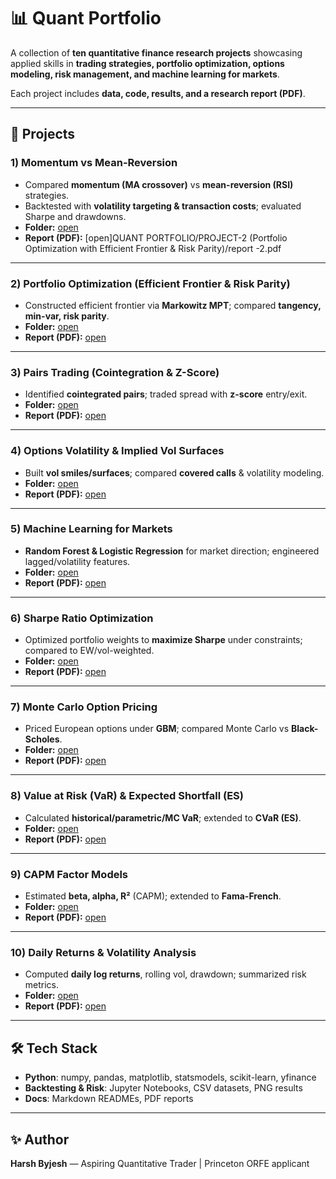 # 📊 Quant Portfolio

A collection of **ten quantitative finance research projects** showcasing applied skills in **trading strategies, portfolio optimization, options modeling, risk management, and machine learning for markets**.

Each project includes **data, code, results, and a research report (PDF)**.

---

## 🔹 Projects

### 1) Momentum vs Mean-Reversion
- Compared **momentum (MA crossover)** vs **mean-reversion (RSI)** strategies.
- Backtested with **volatility targeting & transaction costs**; evaluated Sharpe and drawdowns.
- **Folder:** [open](./QUANT%20PORTFOLIO/Project%201%20-Momentum%20vs%20Mean-Reversion)  
- **Report (PDF):** [open]QUANT PORTFOLIO/PROJECT-2 (Portfolio Optimization with Efficient Frontier & Risk Parity)/report -2.pdf

---

### 2) Portfolio Optimization (Efficient Frontier & Risk Parity)
- Constructed efficient frontier via **Markowitz MPT**; compared **tangency, min-var, risk parity**.
- **Folder:** [open](./QUANT%20PORTFOLIO/PROJECT-2%20(Portfolio%20Optimization%20with%20Efficient%20Frontier%20%26%20Risk%20Parity))  
- **Report (PDF):** [open](./QUANT%20PORTFOLIO/PROJECT-2%20(Portfolio%20Optimization%20with%20Efficient%20Frontier%20%26%20Risk%20Parity)/report.pdf)

---

### 3) Pairs Trading (Cointegration & Z-Score)
- Identified **cointegrated pairs**; traded spread with **z-score** entry/exit.
- **Folder:** [open](./QUANT%20PORTFOLIO/PROJECT-3%20(Pairs%20Trading%20Cointegration%20%26%20Z-Score))  
- **Report (PDF):** [open](./QUANT%20PORTFOLIO/PROJECT-3%20(Pairs%20Trading%20Cointegration%20%26%20Z-Score)/report.pdf)

---

### 4) Options Volatility & Implied Vol Surfaces
- Built **vol smiles/surfaces**; compared **covered calls** & volatility modeling.
- **Folder:** [open](./QUANT%20PORTFOLIO/PROJECT%204-%20Options%20Volatility)  
- **Report (PDF):** [open](./QUANT%20PORTFOLIO/PROJECT%204-%20Options%20Volatility/report.pdf)

---

### 5) Machine Learning for Markets
- **Random Forest & Logistic Regression** for market direction; engineered lagged/volatility features.
- **Folder:** [open](./QUANT%20PORTFOLIO/PROJECT%205-%20ML%20for%20Markets)  
- **Report (PDF):** [open](./QUANT%20PORTFOLIO/PROJECT%205-%20ML%20for%20Markets/report.pdf)

---

### 6) Sharpe Ratio Optimization
- Optimized portfolio weights to **maximize Sharpe** under constraints; compared to EW/vol-weighted.
- **Folder:** [open](./QUANT%20PORTFOLIO/PROJECT%206-Sharpe%20Ratio%20Optimization)  
- **Report (PDF):** [open](./QUANT%20PORTFOLIO/PROJECT%206-Sharpe%20Ratio%20Optimization/report.pdf)

---

### 7) Monte Carlo Option Pricing
- Priced European options under **GBM**; compared Monte Carlo vs **Black-Scholes**.
- **Folder:** [open](./QUANT%20PORTFOLIO/PROJECT%207-Monte%20Carlo%20Option%20Pricing)  
- **Report (PDF):** [open](./QUANT%20PORTFOLIO/PROJECT%207-Monte%20Carlo%20Option%20Pricing/report.pdf)

---

### 8) Value at Risk (VaR) & Expected Shortfall (ES)
- Calculated **historical/parametric/MC VaR**; extended to **CVaR (ES)**.
- **Folder:** [open](./QUANT%20PORTFOLIO/PROJECT%208-Value%20at%20Risk%20%26%20Expected%20Shortfall)  
- **Report (PDF):** [open](./QUANT%20PORTFOLIO/PROJECT%208-Value%20at%20Risk%20%26%20Expected%20Shortfall/report.pdf)

---

### 9) CAPM Factor Models
- Estimated **beta, alpha, R²** (CAPM); extended to **Fama-French**.
- **Folder:** [open](./QUANT%20PORTFOLIO/PROJECT%209-CAPM%20Factor%20Models)  
- **Report (PDF):** [open](./QUANT%20PORTFOLIO/PROJECT%209-CAPM%20Factor%20Models/report.pdf)

---

### 10) Daily Returns & Volatility Analysis
- Computed **daily log returns**, rolling vol, drawdown; summarized risk metrics.
- **Folder:** [open](./QUANT%20PORTFOLIO/PROJECT%2010-Daily%20Returns%20%26%20Volatility)  
- **Report (PDF):** [open](./QUANT%20PORTFOLIO/PROJECT%2010-Daily%20Returns%20%26%20Volatility/report.pdf)

---

## 🛠️ Tech Stack
- **Python**: numpy, pandas, matplotlib, statsmodels, scikit-learn, yfinance  
- **Backtesting & Risk**: Jupyter Notebooks, CSV datasets, PNG results  
- **Docs**: Markdown READMEs, PDF reports

---

## ✨ Author
**Harsh Byjesh** — Aspiring Quantitative Trader | Princeton ORFE applicant
